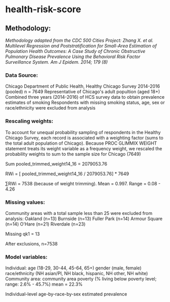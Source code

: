 # health-risk-score

## Methodology:
*Methodology adapted from the CDC 500 Cities Project: Zhang X. et al. Multilevel Regression and Poststratification for Small-Area Estimation of Population Health Outcomes: A Case Study of Chronic Obstructive Pulmonary Disease Prevalence Using the Behavioral Risk Factor Surveillance System. Am J Epidem. 2014; 179 (8)*

### Data Source:
Chicago Department of Public Health, Healthy Chicago Survey 2014-2016 (pooled) n = 7649
Representative of Chicago's adult popultion (aged 18+)
Combined three years (2014-2016) of HCS survey data to obtain prevalence estimates of smoking 
Respondents with missing smoking status, age, sex or race/ethnicity were excluded from analysis 

### Rescaling weights:
To account for unequal probability sampling of respondents in the Healthy Chicago Survey, each record is associated with a weighting factor (sums to the total adult population of Chicago). Because PROC GLIMMIX WEIGHT statement treats its weight variable as a frequency weight, we rescaled the probability weights to sum to the sample size for Chicago (7649) 

Sum pooled_trimmed_weight14_16 = 2079053.76

RWi = [ pooled_trimmed_weight14_16 / 2079053.76] * 7649

∑RWi = 7538 (because of weight trimming). Mean = 0.997. Range = 0.08 - 4.26

### Missing values:
Community areas with a total sample less than 25 were excluded from analysis:
Oakland (n=13)
Burnside (n=13)
Fuller Park (n=14)
Armour Square (n=14)
O'Hare (n=21)
Riverdale (n=23)

Missing qk1 = 13

After exclusions, n=7538

### Model variables:
Individual:	age (18-29, 30-44, 45-64, 65+)
		gender (male, female)
		race/ethnicity (NH asian/PI, NH black, hispanic, NH other, NH white)
Community area:	community area poverty (% living below poverty level; range: 2.6% - 45.7%) mean = 22.3%

Individual-level age-by-race-by-sex estimated prevalence 

